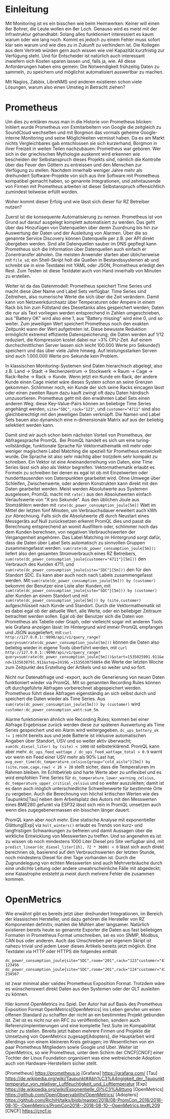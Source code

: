 # Einleitung

Mit Monitoring ist es ein bisschen wie beim Heimwerken: Keiner will einen 8er Bohrer, die Leute wollen ein 8er Loch.
Genauso wird es meist mit der Infrastruktur gehandhabt: Solang alles funktioniert interessiert es kaum warum oder wie lang noch.
Kommt es jedoch zu einem Fehler muss sofort klar sein warum und wie dies zu in Zukunft zu verhindern ist.
Die Kollegen aus dem Vertrieb würden gern auch wissen wie viel Kapazität kurzfristig zur Verfügung steht.
Und für Entscheider ist natürlich auch interessant inwiefern sich Kosten sparen lassen und, falls ja, wie.
All diese Anforderungen haben eins gemein: Die Notwendigkeit frühzeitig Daten zu sammeln, zu speichern und möglichst automatisiert auswertbar zu machen.

Mit Nagios, Zabbix, LibreNMS und anderen existieren schon viele Lösungen, warum also einen Umstieg in Betracht ziehen?

# Prometheus

Um dies zu erklären muss man in die Historie von Prometheus blicken:
Initiiert wurde Prometheus von Exmitarbeitern von Google die zeitgleich zu SoundCloud wechselten und mit Borgmon das vormals geheime Google-interne Monitoring und seine Möglichkeiten vermisst haben.
Da es am Markt nichts Vergleichbares gab entschlossen sie sich kurzerhand, Borgmon in ihrer Freizeit in weiten Teilen nachzubauen: Prometheus war geboren.
Wer sich in der griechischen Mythologie auskennt wird erkennen wie bescheiden der Selbstanspruch dieses Projekts sind, nämlich die Kontrolle über das Feuer den Göttern zu entreissen und den Menschen zur Verfügung zu stellen.
Nachdem innerhalb weniger Jahre mehr als dreihundert Software-Projekte von sich aus ihre Software mit Prometheus kompatibel gemacht haben, so genannte Integrationen, und zehntausende von Firmen mit Prometheus arbeiten ist dieser Selbstanspruch offensichtlich zumindest teilweise erfüllt worden.

Woher kommt dieser Erfolg und wie lässt sich dieser für RZ Betreiber nutzen?

Zuerst ist die konsequente Automatisierung zu nennen.
Prometheus ist von Grund auf darauf ausgelegt komplett automatisiert zu werden.
Das geht über das Hinzufügen von Datenquellen über deren Zuordnung bis hin zur Auswertung der Daten und der Ausleitung von Alarmen.
Über die so genannte Service Discovery können Datenquelle per z.B. per API direkt übergeben werden.
Sind alle Datenquellen sauber im DNS gepflegt kann Prometheus sich die Information über Datenquellen auch einfach er Zonentransfer abholen.
Die meisten Anwender starten aber üblicherweise mit `file_sd`; ein Shell-Skript holt die Quellen in Bestandssystemen ab und schreibt sie in eine Textdatei mit YAML oder JSON, Prometheus erledigt den Rest.
Zum Testen ist diese Textdatei auch von Hand innerhalb von Minuten zu erstellen.

Weiter ist da das Datenmodell: Prometheus speichert Time Series und macht diese über Name und Label Sets verfügbar.
Time Series sind Zeitreihen, also numerische Werte die sich über die Zeit verändern.
Damit kann von Netzwerkdurchsatz über Temperaturen oder Ampere in einem Rack bis hin zum Füllstand des Dieseltanks alles gespeichert werden; Daten die nur als Text vorliegen werden entsprechend in Zahlen umgeschrieben, aus "Battery OK" wird also eine 1, aus "Battery missing" wird eine 0, und so weiter.
Zum jeweiligen Wert speichert Prometheus noch den exakten Zeitpunkt wann der Wert aufgetreten ist.
Diese bewusste Reduktion ermöglicht extremst effiziente Datenspeicherung; die Daten werden auf 1/12 reduziert, die Kompression kostet dabei nur ~3% CPU-Zeit.
Auf einem durchschnittlichen Server lassen sich leicht 100.000 Werte pro Sekunde(!) speichern und das über viele Jahre hinweg.
Auf leistungsstarken Serven sind auch 1.000.000 Werte pro Sekunde kein Problem.

In klassischen Monitoring-Systemen sind Daten hierarchisch abgelegt, also z.B. Land -> Stadt -> Rechenzentrum -> Stockwerk -> Raum -> Cage -> Rack-Reihe -> Rack -> Kunde.
Wenn jetzt ein Kunde ein Rack, der andere Kunde einen Cage mietet wäre dieses System schon an seine Grenzen gekommen.
Schlimmer noch, ein Kunde der sich seine Racks eincagen lässt oder einen zweiten Raum dazu kauft zwingt oft dazu Daten händisch umzusortieren.
Prometheus geht mit den erwähnten Label Sets einen anderen Weg: diese Key-Value-Pairs können an beliebige Time Series angehängt werden, `site="SDC"`, `rack="123"`, und `customer="4711"` sind also gleichberechtigt mit den jeweiligen Daten verknüpft.
Die Namen und Label Sets bauen also dynamisch eine n-dimensionale Matrix auf aus der beliebig selektiert werden kann.

Damit sind wir auch schon beim nächsten Vorteil von Prometheus, der Abfragesprache PromQL.
Bei PromQL handelt es sich um eine turing-vollständige, funktionale Sprache für Vektormathematik mit mehr oder weniger magischem Label Matching die speziell für Prometheus entwickelt wurde.
Die Sprache ist also sehr mächtig aber trotzdem sehr kompakt zu schreiben.
Ein Vektor ist eine Aneinanderreihung von Daten, eine Time Series lässt sich also als Vektor begreifen.
Vektormathematik erlaubt es Formeln zu schreiben bei denen es egal ist ob mit Einzelwerten oder hunderttausenden von Datenpunkten gearbeitet wird.
Ohne Umwege über Schleifen, Zwischenwerte, oder anderen Konstrukten kann direkt mit den Daten gearbeitet werden.
Meist werden Absolutwerte aus Systemen ausgelesen, PromQL macht mit `rate()` aus den Absolutwerten einfach Verlaufswerte von "X pro Sekunde".
Aus den üblichen Joule aus Stomzählern werden mit `rate(dc_power_consumption_joule[5m])` Watt im Mittel der letzten fünf Minuten, um Verbrauchsdauer erweitert auch kWh zur Abrechnung.
Falls sich die Absolutwerte zB durch Neustart eines Messgeräts auf Null zurücksetzen erkennt PromQL dies und passt die Berechnung entsprechend an womit Ausfiltern oder, schlimmer noch das dem Kunden berechnen, von negativen Verbrauchswerten der Vergangenheit angehören.
Das Label Matching im Hintergrund sorgt dafür, dass die Daten über Label Sets automatisch zu sinnvollen Gruppen zusammengefasst werden.
`sum(rate(dc_power_consumption_joule[5m]))` liefert also den gesamten Stromverbrauch eines RZ Betreibers, `sum(rate(dc_power_consumption_joule{customer="4711"}[5m]))` den Verbrauch des Kunden 4711, und `sum(rate(dc_power_consumption_joule{site="SDC"}[5m]))` den für den Standort SDC.
Es kann aber auch noch nach Labels zusammengefasst werden.
Mit `sum(rate(dc_power_consumption_joule[5m])) by (customer)` bekommt der Benutzer eine Liste aller Kunden, mit `sum(rate(dc_power_consumption_joule{site="SDC"}[5m])) by (customer)` aller Kunden an einem Standort und mit `sum(rate(dc_power_consumption_joule[5m])) by (site,customer)` aufgeschlüsselt nach Kunde und Standort.
Durch die Vektormathematik ist es dabei egal ob der aktuelle Wert, alle Werte, oder ein beliebiger Zeitraum betrachtet werden sollen.
Egal ob der Benutzer sich die Daten von Prometheus als Tabelle oder Graph, oder vielleicht sogar mit anderen Tools wie Grafana anzeigen lässt: Im Hintergrund wird immer PromQL empfangen und JSON ausgeliefert; mit `curl http://127.0.0.1::9090/api/v1/query_range?query=sum(rate(dc_power_consumption_joule[5m]))` können die Daten also beliebig wieder in eigene Tools überführt werden, mit `curl http://127.0.0.1::9090/api/v1/query_range?query=sum(rate(dc_power_consumption_joule[5m]))&start=1535025991.911&end=1535630791.911&step=2419&_=1535630750894` die Werte der letzten Woche zum Zeitpunkt des Erstellung der Artikels und so weiter und so fort.

Nicht nur Datenabfrage und -export, auch die Generierung von neuen Daten funktioniert wieder via PromQL.
Mit so genannten Recording Rules können oft durchgeführte Abfragen vorberechnet abgespeichert werden.
Prometheus führt diese Abfragen eigenständig an sich selbst durch und speichert die Daten wieder als Time Series.
Aus `sum(rate(dc_power_consumption_joule[5m])) by (customer)` wird `customer:dc_power_consumption_watt:sum_5m`.

Alarme funktionieren ähnlich wie Recording Rules; kommen bei einer Abfrage Ergebnisse zurück werden diese zur späteren Auswertung als Time Series gespeichert und ein Alarm wird weitergegeben.
`dc_ups_battery_ok != 1` reicht bereits aus und jede Batterie ist inklusive automatischen Angaben über Standort, USV und so weiter aktiv überwacht; `sum(dc_diesel_liter) by (site) < 1000` ist selbsterklärend.
PromQL kann aber mehr.
`dc_ups_feed_wattage / dc_ups_feed_wattage_total > 0.9` warnt vor wenn ein Feed einer USV mehr als 90% Last hat, `avg_over_time(dc_temperature_celsius{group="cold_aisle"}[5m]) by (site,room,cage,row) < 26 > 20` stellt sicher, dass die Temperaturen im Rahmen bleiben.
Im Echtbetrieb sind harte Werte aber zu unflexibel und es wird empfohlen Time Series für `dc_temperature_lower_warning_celsius`, `dc_temperature_upper_critical_celsius` und so weiter auszuleiten; damit ist es dann auch möglich unterschiedliche Schwellenwerte für bestimmte Orte zu vergeben.
Auch die Berechnung von höchst kritischen Werten wie des Taupunkts[Tau] neben dem Arbeitsplatz des Autors mit den Messwerten eines BME280 gefunkt via ESP32 lässt sich rein in PromQL umsetzen auch wenn dies zugegebenermassen ein bisschen länger dauert.

PromQL kann aber _noch_ mehr.
Eine statische Analyse mit exponentieller Glättung[Exp] via `holt_winters()` erlaubt es Trends von kurz- und langfristigen Schwankungen zu befreien und damit Aussagen über die wirkliche Entwicklung von Messwerten zu treffen.
Und so angenehm es ist zu wissen ob noch mindestens 1000 Liter Diesel pro Site verfügbar sind, mit `predict_linear(dc_diesel_liter[1h], 72 * 3600) < 0` lässt sich auch direkt berechnen ob, basierend auf den Verbrauchswerten der letzten Stunde, noch mindestens Diesel für drei Tage vorhanden ist.
Durch die Zugrundelegung von echten Messwerten sind auch Mehrverbräuche durch eine undichte Leitung oder andere unwahrscheinliche Fälle mit abgedeckt; eine Katastrophe entsteht ja meist durch mehrere Fehler die zusammen kommen.

# OpenMetrics

Wie erwähnt gibt es bereits jetzt über dreihundert Integrationen, im Bereich der klassischen Hersteller, und dazu gehören die Hersteller von RZ Komponenten definitiv, mahlen die Mühlen aber langsamer.
Natürlich existieren bereits heute so genannte Exporter die Daten aus fast beliebigen Formaten in Prometheus Format umschreiben, sei es von SNMP, Modbus, CAN bus oder anderen.
Auch das Umschreiben per eigenem Skript ist nahezu trivial und jedem Leser dieses Artikels bereits jetzt möglich.
Eine Textdatei via HTTP oder HTTPS die folgendes enthält
````
dc_power_consumption_joule{site="SDC",room="201",rack="123"customer="4711"} 123456
dc_power_consumption_joule{site="SDC",room="201",rack="124"customer="4712"} 234567
````
ist zwar minimal aber valides Prometheus Exposition Format.
Trotzdem wäre es wünschenswert direkt Daten aus den Systemen oder der GLT ausleiten zu können.

Hier kommt OpenMetrics ins Spiel.
Der Autor hat auf Basis des Prometheus Exposition Format OpenMetrics[OpenMetrics] ins Leben gerufen um einen offenen Standard zu schaffen der nicht an ein bestimmtes Projekt gebunden ist.
Ziel ist es nicht nur ein RFC zu veröffentlichen, sondern auch Referenzimplemtierungen und eine komplette Test Suite im Kompabilität sicher zu stellen.
Bereits jetzt haben mehrere Firmen und Projekte die Umsetzung von OpenMetrics zugesagt[Adopters], die Hauptarbeit wird allerdings von einem kleineren Kreis getragen; im Wesentlichen von ein paar Prometheus Mitgliedern sowie Google und Uber.
Weiter ist OpenMetrics, so wie Prometheus, unter dem Schirm der CNCF[CNCF] einer Tochter der Linux Foundation organisiert was eine weitreichende Adoption auch von Hardware-Herstellern sicher stellt.



[Prometheus] https://prometheus.io
[Grafana] https://grafana.com/
[Tau] https://de.wikipedia.org/wiki/Taupunkt#Abh%C3%A4ngigkeit_der_Taupunkttemperatur_von_relativer_Luftfeuchtigkeit_und_Lufttemperatur
[Exp] https://de.wikipedia.org/wiki/Exponentielle_Gl%C3%A4ttung
[OpenMetrics] https://github.com/OpenObservability/OpenMetrics/
[Adopters] https://github.com/RichiH/talks/blob/master/2018/08-PromCon_2018/2018-08-10--OpenMetrics/PromCon2018--2018-08-10--OpenMetrics.tex#L209
[CNCF] https://cncf.io
